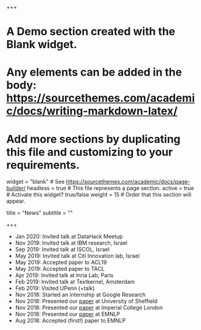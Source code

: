 +++
# A Demo section created with the Blank widget.
# Any elements can be added in the body: https://sourcethemes.com/academic/docs/writing-markdown-latex/
# Add more sections by duplicating this file and customizing to your requirements.

widget = "blank"  # See https://sourcethemes.com/academic/docs/page-builder/
headless = true  # This file represents a page section.
active = true  # Activate this widget? true/false
weight = 15  # Order that this section will appear.

title = "News"
subtitle = ""

+++
* Jan 2020: Invited talk at DataHack Meetup
* Nov 2019: Invited talk at IBM research, Israel
* Sep 2019: Invited talk at ISCOL, Israel
* May 2019: Invited talk at Citi Innovation lab, Israel
* May 2019: Accepted paper to ACL19
* May 2019: Accepted paper to TACL
* Apr 2019: Invited talk at Inria Lab, Paris
* Feb 2019: Invited talk at Textkernel, Amsterdam
* Feb 2019: Visited UPenn (+talk)
* Nov 2018: Started an internship at Google Research
* Nov 2018: Presented our [paper](https://arxiv.org/abs/1808.06640) at University of Sheffield
* Nov 2018: Presented our [paper](https://arxiv.org/abs/1808.06640) at Imperial College London
* Nov 2018: Presented our [paper](https://arxiv.org/abs/1808.06640) at EMNLP
* Aug 2018: Accepted (first!) paper to EMNLP
